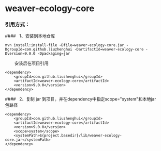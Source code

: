 # weaver-ecology-core

### 引用方式：
####   1、安装到本地仓库

```
mvn install:install-file -Dfile=weaver-ecology-core.jar -DgroupId=com.github.liuzhenghui -DartifactId=weaver-ecology-core -Dversion=9.0.0 -Dpackaging=jar
```
        安装后在项目引用
```
<dependency>
    <groupId>com.github.liuzhenghui</groupId>
    <artifactId>weaver-ecology-core</artifactId>
    <version>9.0.0</version>
</dependency>
```

####   2、复制 jar 到项目，并在dependency中指定scope="system"和本地jar包路径

```
<dependency>
    <groupId>com.github.liuzhenghui</groupId>
    <artifactId>weaver-ecology-core</artifactId>
    <version>9.0.0</version>
    <scope>system</scope>
    <systemPath>${project.basedir}/lib/weaver-ecology-core.jar</systemPath>
</dependency>
```